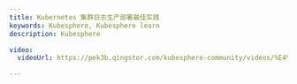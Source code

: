 ```yaml
---
title: Kubernetes 集群日志生产部署最佳实践
keywords: Kubesphere, Kubesphere learn
description: Kubesphere

video:
  videoUrl: https://pek3b.qingstor.com/kubesphere-community/videos/%E4%BA%91%E5%8E%9F%E7%94%9F%E5%AE%9E%E6%88%98/%E7%AC%AC%E4%BA%8C%E6%9C%9F/46%E3%80%81Kubernetes%20%E9%9B%86%E7%BE%A4%E4%B8%8E%E5%BA%94%E7%94%A8%E6%97%A5%E5%BF%97-%E7%94%9F%E4%BA%A7%E9%83%A8%E7%BD%B2%E6%9C%80%E4%BD%B3%E5%AE%9E%E8%B7%B5.mp4 

---
```


